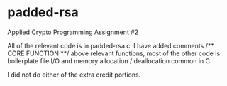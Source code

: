 # padded-rsa
Applied Crypto Programming Assignment #2

All of the relevant code is in padded-rsa.c. I have added comments
/** CORE FUNCTION **/ above relevant functions, most of the other code is
boilerplate file I/O and memory allocation / deallocation common in C.

I did not do either of the extra credit portions. 
